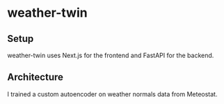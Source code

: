 # weather-twin

## Setup

weather-twin uses Next.js for the frontend and FastAPI for the backend.

## Architecture

I trained a custom autoencoder on weather normals data from Meteostat.
